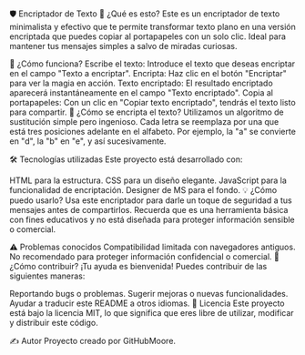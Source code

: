 🛡️ Encriptador de Texto
📜 ¿Qué es esto?
Este es un encriptador de texto minimalista y efectivo que te permite transformar texto plano en una versión encriptada que puedes copiar al portapapeles con un solo clic. Ideal para mantener tus mensajes simples a salvo de miradas curiosas.

🚀 ¿Cómo funciona?
Escribe el texto: Introduce el texto que deseas encriptar en el campo "Texto a encriptar".
Encripta: Haz clic en el botón "Encriptar" para ver la magia en acción.
Texto encriptado: El resultado encriptado aparecerá instantáneamente en el campo "Texto encriptado".
Copia al portapapeles: Con un clic en "Copiar texto encriptado", tendrás el texto listo para compartir.
🔐 ¿Cómo se encripta el texto?
Utilizamos un algoritmo de sustitución simple pero ingenioso. Cada letra se reemplaza por una que está tres posiciones adelante en el alfabeto. Por ejemplo, la "a" se convierte en "d", la "b" en "e", y así sucesivamente.

🛠️ Tecnologías utilizadas
Este proyecto está desarrollado con:

HTML para la estructura.
CSS para un diseño elegante.
JavaScript para la funcionalidad de encriptación.
Designer de MS para el fondo.
💡 ¿Cómo puedo usarlo?
Usa este encriptador para darle un toque de seguridad a tus mensajes antes de compartirlos. Recuerda que es una herramienta básica con fines educativos y no está diseñada para proteger información sensible o comercial.

⚠️ Problemas conocidos
Compatibilidad limitada con navegadores antiguos.
No recomendado para proteger información confidencial o comercial.
🤝 ¿Cómo contribuir?
¡Tu ayuda es bienvenida! Puedes contribuir de las siguientes maneras:

Reportando bugs o problemas.
Sugerir mejoras o nuevas funcionalidades.
Ayudar a traducir este README a otros idiomas.
📄 Licencia
Este proyecto está bajo la licencia MIT, lo que significa que eres libre de utilizar, modificar y distribuir este código.

✍️ Autor
Proyecto creado por GitHubMoore.